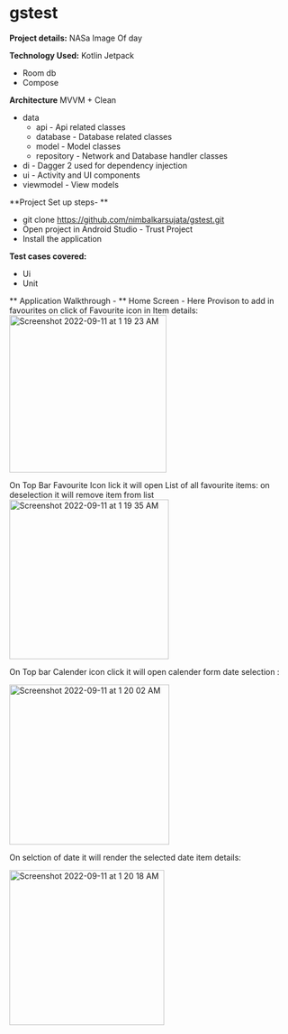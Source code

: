 # gstest
**Project details:** 
NASa Image Of day

**Technology Used:**
Kotlin
Jetpack 
 - Room db
 - Compose
 
 **Architecture**
 MVVM + Clean
 - data
   - api - Api related classes
   - database - Database related classes
   - model - Model classes
   - repository - Network and Database handler classes
 - di - Dagger 2 used for dependency injection
 - ui - Activity and UI components
 - viewmodel - View models
 
 **Project Set up steps- **
 - git clone https://github.com/nimbalkarsujata/gstest.git
 - Open project in Android Studio - Trust Project
 - Install the application
 
 **Test cases covered:**
 - Ui 
 - Unit
 
** Application Walkthrough - **
 Home Screen - Here Provison to add in favourites on click of Favourite  icon in Item details: 
 <img width="279" alt="Screenshot 2022-09-11 at 1 19 23 AM" src="https://user-images.githubusercontent.com/88527189/189499649-933e47c8-a6a1-4cdd-8536-4de0a5cd5c57.png">

 On Top Bar Favourite  Icon lick it will open List of all favourite  items: on deselection it will remove item from list
 <img width="283" alt="Screenshot 2022-09-11 at 1 19 35 AM" src="https://user-images.githubusercontent.com/88527189/189499648-5eda090c-df07-484b-81e5-47d50a74d532.png">

 On Top bar Calender icon click it will open calender form date selection :
 
 <img width="284" alt="Screenshot 2022-09-11 at 1 20 02 AM" src="https://user-images.githubusercontent.com/88527189/189499645-853a4168-b5fa-4e82-b5d0-0eb541985e23.png">

 On selction of date it will render the selected date item details: 
 
 <img width="275" alt="Screenshot 2022-09-11 at 1 20 18 AM" src="https://user-images.githubusercontent.com/88527189/189499639-338049a6-98b3-461c-a65b-c7cf646a11ae.png">

  
  
